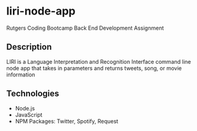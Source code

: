 # liri-node-app
Rutgers Coding Bootcamp Back End Development Assignment

## Description
LIRI is a Language Interpretation and Recognition Interface command line node app that takes in parameters and returns tweets, song, or movie information

## Technologies
- Node.js
- JavaScript
- NPM Packages: Twitter, Spotify, Request
